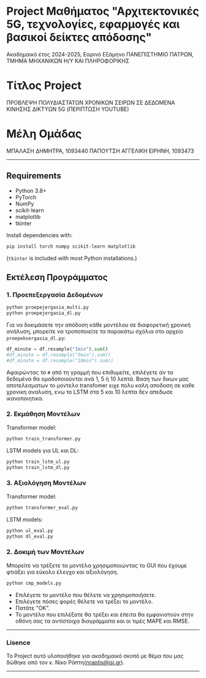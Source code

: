 # Project Μαθήματος "Αρχιτεκτονικές 5G, τεχνολογίες, εφαρμογές και βασικοί δείκτες απόδοσης"
 Ακαδημαικό έτος 2024-2025, Εαρινό Εξάμηνο
 ΠΑΝΕΠΙΣΤΗΜΙΟ ΠΑΤΡΩΝ, ΤΜΗΜΑ ΜΗΧΑΝΙΚΩΝ Η/Υ ΚΑΙ ΠΛΗΡΟΦΟΡΙΚΗΣ

# Τίτλος Project
 ΠΡΟΒΛΕΨΗ ΠΟΛΥΔΙΑΣΤΑΤΩΝ ΧΡΟΝΙΚΩΝ ΣΕΙΡΩΝ ΣΕ ΔΕΔΟΜΕΝΑ ΚΙΝΗΣΗΣ ΔΙΚΤΥΩΝ 5G 
(ΠΕΡΙΠΤΩΣΗ YOUTUBE)

# Μέλη Ομάδας
ΜΠΑΛΑΣΗ ΔΗΜΗΤΡΑ, 1093440
ΠΑΠΟΥΤΣΗ ΑΓΓΕΛΙΚΗ ΕΙΡΗΝΗ, 1093473

---

## Requirements
- Python 3.8+
- PyTorch
- NumPy
- scikit-learn
- matplotlib
- tkinter

Install dependencies with:
```bash
pip install torch numpy scikit-learn matplotlib
```
(`tkinter` is included with most Python installations.)


## Εκτέλεση Προγράμματος

### 1. Προεπεξεργασία Δεδομένων
```bash
python proepejergasia_multi.py
python proepejergasia_dl.py
```

Για να δοκιμάσετε την απόδοση κάθε μοντέλου σε διαφορετική χρονική ανάλυση, μπορείτε να τροποποιείτε τα παρακάτω σχόλια στο αρχείο `proepeksergasia_dl.py`:

```python
df_minute = df.resample("1min").sum()
#df_minute = df.resample("5min").sum()
#df_minute = df.resample("10min").sum()
```

Αφαιρώντας το `#` από τη γραμμή που επιθυμείτε, επιλέγετε αν τα δεδομένα θα ομαδοποιούνται ανά 1, 5 ή 10 λεπτά. 
Βαση των δικων μας αποτελεσματων το μοντελο transfomer ειχε πολυ καλη αποδοση σε καθε χρονικη αναλυση, ενω το LSTM 
στα 5 και 10 λεπτα δεν απεδωσε ικανοποιητικα. 

### 2. Εκμάθηση Μοντέλων

Transformer model:
```bash
python train_transformer.py
```
LSTM models για UL και DL:
```bash
python train_lstm_ul.py
python train_lstm_dl.py
```

### 3. Αξιολόγηση Μοντέλων

Transformer model:
```bash
python transformer_eval.py
```
LSTM models:
```bash
python ul_eval.py
python dl_eval.py
```

### 2. Δοκιμή των Μοντέλων 

Μπορείτε να τρέξετε τα μοντέλα χρησιμοποιώντας το GUI που έχουμε φτιάξει για εύκολο έλεγχο και αξιολόγηση.

```bash
python cmp_models.py
```
- Επιλέγετε το μοντέλο που θέλετε να χρησιμοποιήσετε.
- Επιλέγετε πόσες φορές θέλετε να τρέξει το μοντέλο.
- Πατάτε "OK".
- Το μοντέλο που επιλέξατε θα τρέξει και έπειτα θα εμφανιστούν στην οθόνη σας τα αντίστοιχα διαγράμματα και οι τιμές MAPE και RMSE.

---

### Lisence 

Το Project αυτό υλοποιήθηκε για ακαδημαικό σκοπό με θέμα που μας δώθηκε από τον κ. Νίκο Ράπτη(nraptis@isi.gr).

---